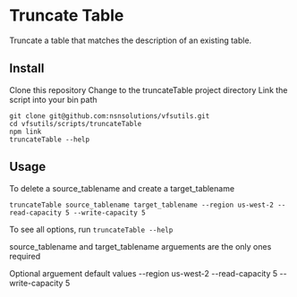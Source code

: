 # Truncate Table

Truncate a table that matches the description of an existing table.

## Install

Clone this repository
Change to the truncateTable project directory
Link the script into your bin path

```
git clone git@github.com:nsnsolutions/vfsutils.git
cd vfsutils/scripts/truncateTable
npm link
truncateTable --help
```

## Usage

To delete a source_tablename and create a target_tablename

```
truncateTable source_tablename target_tablename --region us-west-2 --read-capacity 5 --write-capacity 5
```
To see all options, run `truncateTable --help`

source_tablename and target_tablename arguements are the only ones required

Optional arguement default values
--region us-west-2
--read-capacity 5
--write-capacity 5


